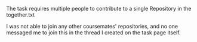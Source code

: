 The task requires multiple people to contribute to a single Repository in the together.txt

I was not able to join any other coursemates' repositories, and no one messaged me to join this in the thread I created on the task page itself.
